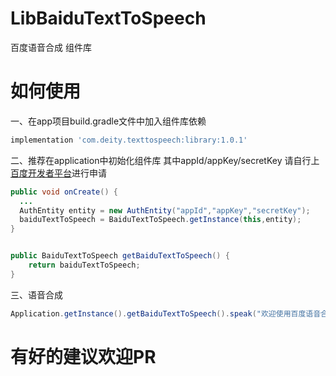 # LibBaiduTextToSpeech
百度语音合成 组件库

# 如何使用
一、在app项目build.gradle文件中加入组件库依赖
```gradle
implementation 'com.deity.texttospeech:library:1.0.1'
```

二、推荐在application中初始化组件库
其中appId/appKey/secretKey 请自行上[百度开发者平台](https://ai.baidu.com/tech/speech/tts)进行申请
```java
public void onCreate() {
  ...
  AuthEntity entity = new AuthEntity("appId","appKey","secretKey");
  baiduTextToSpeech = BaiduTextToSpeech.getInstance(this,entity);
}


public BaiduTextToSpeech getBaiduTextToSpeech() {
    return baiduTextToSpeech;
}
```

三、语音合成
```java
Application.getInstance().getBaiduTextToSpeech().speak("欢迎使用百度语音合成"));
```


# 有好的建议欢迎PR

